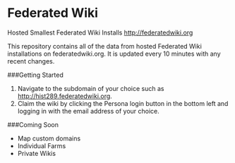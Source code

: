 Federated Wiki
==============

Hosted Smallest Federated Wiki Installs http://federatedwiki.org

This repository contains all of the data from hosted Federated Wiki installations on federatedwiki.org. It is updated every 10 minutes with any recent changes.

###Getting Started

1. Navigate to the subdomain of your choice such as http://hist289.federatedwiki.org.
2. Claim the wiki by clicking the Persona login button in the bottom left and logging in with the email address of your choice.

###Coming Soon

* Map custom domains
* Individual Farms
* Private Wikis
